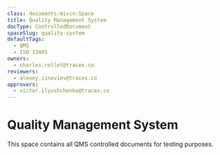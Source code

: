 ```yaml
---
class: documents:mixin:Space
title: Quality Management System
docType: ControlledDocument
spaceSlug: quality-system
defaultTags:
  - QMS
  - ISO 13485
owners:
  - charles.rollet@tracex.co
reviewers:
  - alexey.zinoviev@tracex.co
approvers:
  - victor.ilyushchenko@tracex.co
---
```

# Quality Management System

This space contains all QMS controlled documents for testing purposes.
